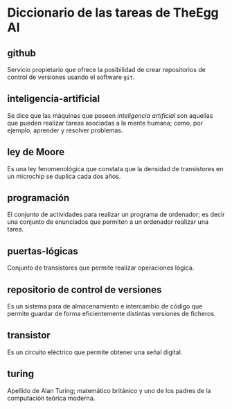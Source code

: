 # Diccionario de las tareas de TheEgg AI

## github

Servicio propietario que ofrece la posibilidad de crear repositorios
de control de versiones usando el software `git`.

## inteligencia-artificial

Se dice que las máquinas que poseen *inteligencia artificial* son
aquellas que pueden realizar tareas asociadas a la mente humana; como,
por ejemplo, aprender y resolver problemas.

## ley de Moore

Es una ley fenomenológica que constata que la densidad de transistores en un microchip se duplica cada dos años.

## programación 

El conjunto de actividades para realizar un programa de ordenador; es
decir una conjunto de enunciados que permiten a un ordenador realizar
una tarea.

## puertas-lógicas

Conjunto de transistores que permite realizar operaciones lógica.

## repositorio de control de versiones

Es un sistema para de almacenamiento e intercambio de código que
permite guardar de forma eficientemente distintas versiones de ficheros.

## transistor

Es un circuito eléctrico que permite obtener una señal digital.

## turing 

Apellido de Alan Turing; matemático británico y uno de los padres de
la computación teórica moderna.
